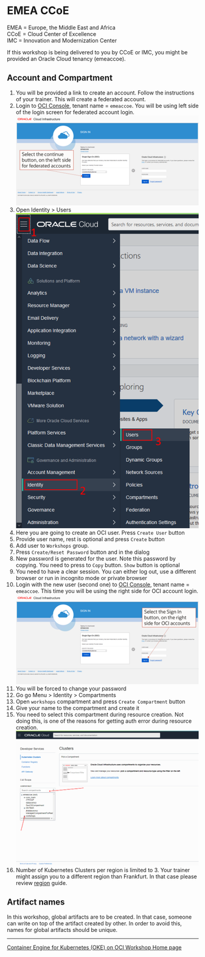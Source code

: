 # EMEA CCoE
EMEA = Europe, the Middle East and Africa  
CCoE = Cloud Center of Excellence  
IMC = Innovation and Modernization Center

If this workshop is being delivered to you by CCoE or IMC, you might be provided an Oracle Cloud tenancy (emeaccoe).

## Account and Compartment

1. You will be provided a link to create an account. Follow the instructions of your trainer. This will create a federated account.
2. Login to [OCI Console](https://console.eu-frankfurt-1.oraclecloud.com/), tenant name = `emeaccoe`. You will be using left side of the login screen for federated account login. ![](./images/signin-sso.png)
3. Open Identity > Users ![](./images/open-users.png)
4. Here you are going to create an OCI user. Press `Create User` button
5. Provide user name, rest is optional and press `Create` button
6. Add user to `Workshops` group.
7. Press `Create/Reset Password` button and in the dialog
8. New password is generated for the user. Note this password by copying. You need to press to `Copy` button. `Show` button is optional
9. You need to have a clear session. You can either log out, use a different browser or run in incognito mode or private browser
10. Login with the new user (second one) to [OCI Console](https://console.eu-frankfurt-1.oraclecloud.com/), tenant name = `emeaccoe`. This time you will be using the right side for OCI account login. ![](./images/signin-oci.png)
11. You will be forced to change your password
12. Go go Menu > Identity > Compartments
13. Open `workshops` compartment and press `Create Compartment` button
14. Give your name to the compartment and create it
15. You need to select this compartment during resource creation. Not doing this, is one of the reasons for getting auth error during resource creation. ![](./images/select-compartment.png)
16. Number of Kubernetes Clusters per region is limited to 3. Your trainer might assign you to a different region than Frankfurt. In that case please review [region](./region.md) guide.

## Artifact names
In this workshop, global artifacts are to be created. In that case, someone can write on top of the artifact created by other. In order to avoid this, names for global artifacts should be unique.  

---

[Container Engine for Kubernetes (OKE) on OCI Workshop Home page](README.md)

